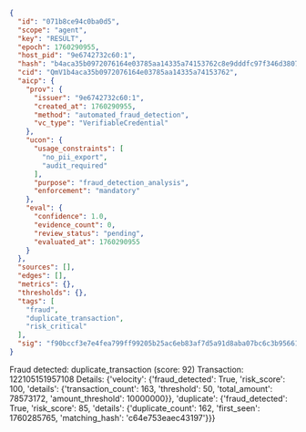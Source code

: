 ```json
{
  "id": "071b8ce94c0ba0d5",
  "scope": "agent",
  "key": "RESULT",
  "epoch": 1760290955,
  "host_pid": "9e6742732c60:1",
  "hash": "b4aca35b0972076164e03785aa14335a74153762c8e9dddfc97f346d3807cf8e",
  "cid": "QmV1b4aca35b0972076164e03785aa14335a74153762",
  "aicp": {
    "prov": {
      "issuer": "9e6742732c60:1",
      "created_at": 1760290955,
      "method": "automated_fraud_detection",
      "vc_type": "VerifiableCredential"
    },
    "ucon": {
      "usage_constraints": [
        "no_pii_export",
        "audit_required"
      ],
      "purpose": "fraud_detection_analysis",
      "enforcement": "mandatory"
    },
    "eval": {
      "confidence": 1.0,
      "evidence_count": 0,
      "review_status": "pending",
      "evaluated_at": 1760290955
    }
  },
  "sources": [],
  "edges": [],
  "metrics": {},
  "thresholds": {},
  "tags": [
    "fraud",
    "duplicate_transaction",
    "risk_critical"
  ],
  "sig": "f90bccf3e7e4fea799ff99205b25ac6eb83af7d5a91d8aba07bc6c3b95661a63"
}
```

Fraud detected: duplicate_transaction (score: 92)
Transaction: 122105151957108
Details: {'velocity': {'fraud_detected': True, 'risk_score': 100, 'details': {'transaction_count': 163, 'threshold': 50, 'total_amount': 78573172, 'amount_threshold': 10000000}}, 'duplicate': {'fraud_detected': True, 'risk_score': 85, 'details': {'duplicate_count': 162, 'first_seen': 1760285765, 'matching_hash': 'c64e753eaec43197'}}}